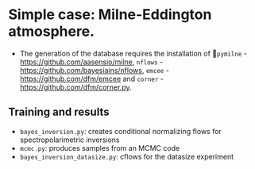 # Simple case: Milne-Eddington atmosphere.

- The generation of the database requires the installation of  `pymilne` - https://github.com/aasensio/milne, `nflows` - https://github.com/bayesiains/nflows, `emcee` - https://github.com/dfm/emcee and `corner` - https://github.com/dfm/corner.py.


## Training and results
- `bayes_inversion.py`: creates conditional normalizing flows for spectropolarimetric inversions
- `mcmc.py`: produces samples from an MCMC code
- `bayes_inversion_datasize.py`: cflows for the datasize experiment
